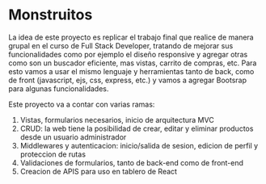 # Monstruitos

La idea de este proyecto es replicar el trabajo final que realice de manera grupal en el curso de Full Stack Developer, tratando de mejorar sus funcionalidades como por
ejemplo el diseño responsive y agregar otras como son un buscador eficiente, mas vistas, carrito de compras, etc. Para esto vamos a usar el mismo lenguaje y 
herramientas tanto de back, como de front (javascript, ejs, css, express, etc.) y vamos a agregar Bootsrap para algunas funcionalidades.


Este proyecto va a contar con varias ramas:
1. Vistas, formularios necesarios, inicio de arquitectura MVC
2. CRUD: la web tiene la posibilidad de crear, editar y eliminar productos desde un usuario administrador
3. Middlewares y autenticacion: inicio/salida de sesion, edicion de perfil y proteccion de rutas
4. Validaciones de formularios, tanto de back-end como de front-end
5. Creacion de APIS para uso en tablero de React
